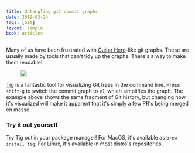 ```yaml
---
title: Untangling git commit graphs
date: 2019-03-24
tags: [Git]
layout: simple
book: articles
---
```


Many of us have been frustrated with [Guitar Hero]-like git graphs. These are usually made by tools that can't tidy up the graphs. There's a way to make them readable!

<Figure cover>
<img src='images/tig-commit-graph.gif' />
</Figure>

[Tig] is a fantastic tool for visualizing Git trees in the command line. Press `shift-g` to switch the commit graph to _v1_, which simplifies the graph. The example above shows the same fragment of Git history, but changing how it's visualized will make it apparent that it's simply a few PR's being merged en masse.

### Try it out yourself

Try Tig out in your package manager! For MacOS, it's available as `brew install tig`. For Linux, it's available in most distro's repositories.

[guitar hero]: https://twitter.com/henryhoffman/status/694184106440200192?lang=en
[tig]: https://github.com/jonas/tig
